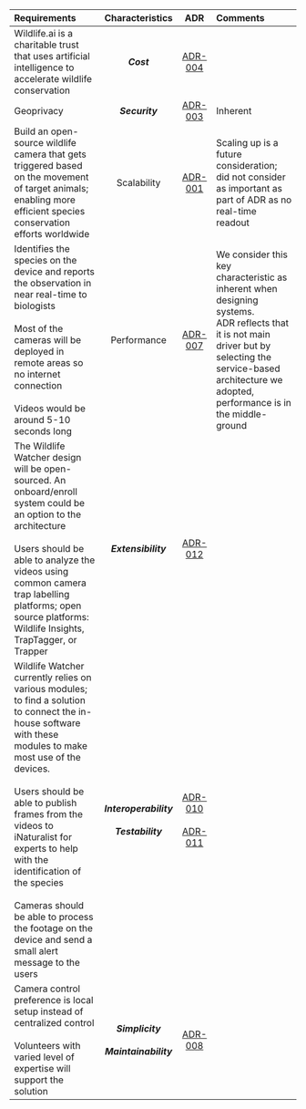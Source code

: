 |                                                                                                                                                                                                   **Requirements**                                                                                                                                                                                                   |         **Characteristics**         |         **ADR**              |                                                                                                              **Comments**                                                                                                              |
|:--------------------------------------------------------------------------------------------------------------------------------------------------------------------------------------------------------------------------------------------------------------------------------------------------------------------------------------------------------------------------------------------------------------------|:-----------------------------------:|:----------------------------:|:--------------------------------------------------------------------------------------------------------------------------------------------------------------------------------------------------------------------------------------|
| Wildlife.ai is a charitable trust that uses artificial intelligence to accelerate wildlife conservation                                                                                                                                                                                                                                                                                                              |                 ***Cost***                |         [ADR-004](/4-ADRs/ADR-004%20Cost%20Is%20Important.adoc)        |                                                                                                                                                                                                                                        |
| Geoprivacy                                                                                                                                                                                                                                                                                                                                                                                                           |               ***Security***              |         [ADR-003](/4-ADRs/ADR-003%20Geoprivacy%20Security%20for%20Videos.adoc)              | Inherent                                                                                                                                                                                                                               |
| Build an open-source wildlife camera that gets triggered based on the movement of target animals; enabling more efficient species conservation efforts worldwide                                                                                                                                                                                                                                                     |             Scalability             |         [ADR-001](/4-ADRs/ADR-000%20Individual%20Prefered%20Architectual%20Characteristics.adoc)              | Scaling up is a future consideration; did not consider as important as part of ADR as no real-time readout                                                                                                                             |
| Identifies the species on the device and reports the observation in near real-time to biologists<br><br>Most of the cameras will be deployed in remote areas so no internet connection<br><br>Videos would be around 5-10 seconds long                                                                                                                                                                               |             Performance             |         [ADR-007](/4-ADRs/ADR-007%20Performance%20Is%20A%20Major%20Concern.adoc)              | We consider this key characteristic as inherent when designing systems.  <br>ADR reflects that it is not main driver but by selecting the service-based architecture we adopted, performance is in the middle-ground |
| The Wildlife Watcher design will be open-sourced. An onboard/enroll system could be an option to the architecture<br><br>Users should be able to analyze the videos using common camera trap labelling platforms; open source platforms: Wildlife Insights, TrapTagger, or Trapper                                                                                                                                   |      ***Extensibility***      |         [ADR-012](/4-ADRs/ADR-012%20Extensibility%20Is%20An%20Important%20Architectural%20Characteristic.adoc)              |                                                                                                                                                                                                                                        |
| Wildlife Watcher currently relies on various modules; to find a solution to connect the in-house software with these modules to make most use of the devices.<br><br>Users should be able to publish frames from the videos to iNaturalist for experts to help with the identification of the species<br><br>Cameras should be able to process the footage on the device and send a small alert message to the users | ***Interoperability<br><br>Testability*** | [ADR-010](/4-ADRs/ADR-010%20Testability%20Is%20A%20Major%20Architectural%20Characteristic.adoc)<br><br>[ADR-011](/4-ADRs/ADR-011%20Interoperability%20Is%20An%20Important%20Architectural%20Characteristic%20.adoc) |                                                                                                                                                                                                                                        |
| Camera control preference is local setup instead of centralized control<br><br>Volunteers with varied level of expertise will support the solution                                                                                                                                                                                                                                                                   |  ***Simplicity<br><br>Maintainability***  |         [ADR-008](/4-ADRs/ADR-008%20Simplicity%20As%20An%20Architectural%20Characteristic.adoc)              |                                                                                                                                                                                                                                        |
